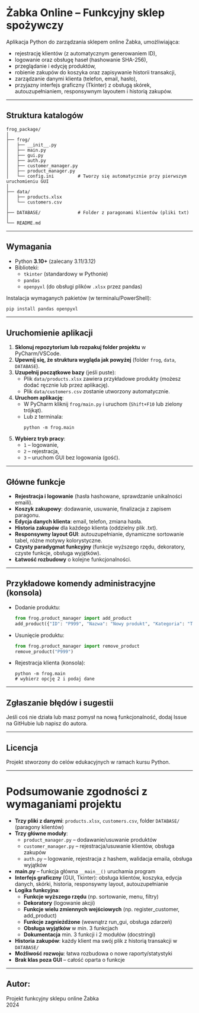 # Żabka Online – Funkcyjny sklep spożywczy

Aplikacja Python do zarządzania sklepem online Żabka, umożliwiająca:
- rejestrację klientów (z automatycznym generowaniem ID),
- logowanie oraz obsługę haseł (hashowanie SHA-256),
- przeglądanie i edycję produktów,
- robienie zakupów do koszyka oraz zapisywanie historii transakcji,
- zarządzanie danymi klienta (telefon, email, hasło),
- przyjazny interfejs graficzny (Tkinter) z obsługą skórek, autouzupełnianiem, responsywnym layoutem i historią zakupów.

---

## **Struktura katalogów**

```
frog_package/
│
├── frog/
│   ├── __init__.py
│   ├── main.py
│   ├── gui.py
│   ├── auth.py
│   ├── customer_manager.py
│   ├── product_manager.py
│   └── config.ini         # Tworzy się automatycznie przy pierwszym uruchomieniu GUI
│
├── data/
│   ├── products.xlsx
│   └── customers.csv
│
├── DATABASE/              # Folder z paragonami klientów (pliki txt)
│
└── README.md
```

---

## **Wymagania**

- Python **3.10+** (zalecany 3.11/3.12)
- Biblioteki:
    - `tkinter` (standardowy w Pythonie)
    - `pandas`
    - `openpyxl` (do obsługi plików `.xlsx` przez pandas)

Instalacja wymaganych pakietów (w terminalu/PowerShell):

```bash
pip install pandas openpyxl
```

---

## **Uruchomienie aplikacji**

1. **Sklonuj repozytorium lub rozpakuj folder projektu** w PyCharm/VSCode.
2. **Upewnij się, że struktura wygląda jak powyżej** (folder `frog`, `data`, `DATABASE`).
3. **Uzupełnij początkowe bazy** (jeśli puste):  
   - Plik `data/products.xlsx` zawiera przykładowe produkty (możesz dodać ręcznie lub przez aplikację).
   - Plik `data/customers.csv` zostanie utworzony automatycznie.
4. **Uruchom aplikację**:
   - W PyCharm kliknij `frog/main.py` i uruchom (`Shift+F10` lub zielony trójkąt).
   - Lub z terminala:
     ```
     python -m frog.main
     ```
5. **Wybierz tryb pracy**:
    - `1` – logowanie,
    - `2` – rejestracja,
    - `3` – uruchom GUI bez logowania (gość).

---

## **Główne funkcje**

- **Rejestracja i logowanie** (hasła hashowane, sprawdzanie unikalności emaili).
- **Koszyk zakupowy**: dodawanie, usuwanie, finalizacja z zapisem paragonu.
- **Edycja danych klienta**: email, telefon, zmiana hasła.
- **Historia zakupów** dla każdego klienta (oddzielny plik .txt).
- **Responsywny layout GUI**: autouzupełnianie, dynamiczne sortowanie tabel, różne motywy kolorystyczne.
- **Czysty paradygmat funkcyjny** (funkcje wyższego rzędu, dekoratory, czyste funkcje, obsługa wyjątków).
- **Łatwość rozbudowy** o kolejne funkcjonalności.

---

## **Przykładowe komendy administracyjne (konsola)**

- Dodanie produktu:
    ```python
    from frog.product_manager import add_product
    add_product({"ID": "P999", "Nazwa": "Nowy produkt", "Kategoria": "Test", "Cena": 9.99, "Ilość_w_magazynie": 10})
    ```

- Usunięcie produktu:
    ```python
    from frog.product_manager import remove_product
    remove_product("P999")
    ```

- Rejestracja klienta (konsola):
    ```
    python -m frog.main
    # wybierz opcję 2 i podaj dane
    ```

---

## **Zgłaszanie błędów i sugestii**

Jeśli coś nie działa lub masz pomysł na nową funkcjonalność, dodaj Issue na GitHubie lub napisz do autora.

---

## **Licencja**

Projekt stworzony do celów edukacyjnych w ramach kursu Python.

---

# Podsumowanie zgodności z wymaganiami projektu

- **Trzy pliki z danymi**: `products.xlsx`, `customers.csv`, folder `DATABASE/` (paragony klientów)
- **Trzy główne moduły**:
    - `product_manager.py` – dodawanie/usuwanie produktów
    - `customer_manager.py` – rejestracja/usuwanie klientów, obsługa zakupów
    - `auth.py` – logowanie, rejestracja z hashem, walidacja emaila, obsługa wyjątków
- **main.py** – funkcja główna `__main__()` uruchamia program
- **Interfejs graficzny** (GUI, Tkinter): obsługa klientów, koszyka, edycja danych, skórki, historia, responsywny layout, autouzupełnianie
- **Logika funkcyjna**:
    - **Funkcje wyższego rzędu** (np. sortowanie, menu, filtry)
    - **Dekoratory** (logowanie akcji)
    - **Funkcje wielu zmiennych wejściowych** (np. register_customer, add_product)
    - **Funkcje zagnieżdżone** (wewnątrz run_gui, obsługa zdarzeń)
    - **Obsługa wyjątków** w min. 3 funkcjach
    - **Dokumentacja** min. 3 funkcji i 2 modułów (docstringi)
- **Historia zakupów**: każdy klient ma swój plik z historią transakcji w `DATABASE/`
- **Możliwość rozwoju**: łatwa rozbudowa o nowe raporty/statystyki
- **Brak klas poza GUI** – całość oparta o funkcje

---

## **Autor:**
Projekt funkcyjny sklepu online Żabka  
2024
